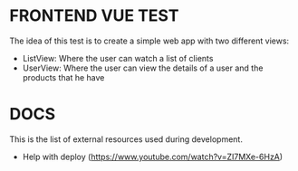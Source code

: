 # FRONTEND VUE TEST
The idea of this test is to create a simple web app with two different views:
- ListView: Where the user can watch a list of clients
- UserView: Where the user can view the details of a user and the products that he have




# DOCS
This is the list of external resources used during development.
- Help with deploy (https://www.youtube.com/watch?v=ZI7MXe-6HzA)
